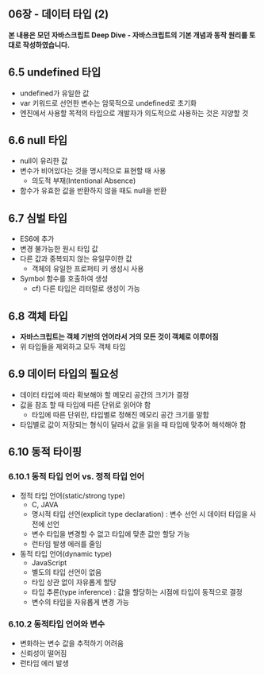## 06장 - 데이터 타입 (2)

**본 내용은 모던 자바스크립트 Deep Dive - 자바스크립트의 기본 개념과 동작 원리를 토대로 작성하였습니다.**



## 6.5 undefined 타입

* undefined가 유일한 값
* var 키워드로 선언한 변수는 암묵적으로 undefined로 초기화
* 엔진에서 사용할 목적의 타입으로 개발자가 의도적으로 사용하는 것은 지양할 것



## 6.6 null 타입

* null이 유리한 값
* 변수가 비어있다는 것을 명시적으로 표현할 때 사용
  * 의도적 부재(Intentional Absence)
* 함수가 유효한 값을 반환하지 않을 때도 null을 반환



## 6.7 심벌 타입

* ES6에 추가
* 변경 불가능한 원시 타입 값
* 다른 값과 중복되지 않는 유일무이한 값
  * 객체의 유일한 프로퍼티 키 생성시 사용
* Symbol 함수를 호출하여 생성
  * cf) 다른 타입은 리터럴로 생성이 가능



## 6.8 객체 타입

* **자바스크립트는 객체 기반의 언어라서 거의 모든 것이 객체로 이루어짐**
* 위 타입들을 제외하고 모두 객체 타입



## 6.9 데이터 타입의 필요성

* 데이터 타입에 따라 확보해야 할 메모리 공간의 크기가 결정
* 값을 참조 할 때 타입에 따른 단위로 읽어야 함
  * 타입에 따른 단위란, 타입별로 정해진 메모리 공간 크기를 말함
* 타입별로 값이 저장되는 형식이 달라서 값을 읽을 때 타입에 맞추어 해석해야 함



## 6.10 동적 타이핑

### 6.10.1 동적 타입 언어 vs. 정적 타입 언어

* 정적 타입 언어(static/strong type)
  * C, JAVA
  * 명시적 타입 선언(explicit type declaration) : 변수 선언 시 데이터 타입을 사전에 선언
  * 변수 타입을 변경할 수 없고 타입에 맞춘 값만 할당 가능
  * 런타임 발생 에러를 줄임
* 동적 타입 언어(dynamic type)
  * JavaScript
  * 별도의 타입 선언이 없음
  * 타입 상관 없이 자유롭게 할당
  * 타입 추론(type inference) : 값을 할당하는 시점에 타입이 동적으로 결정
  * 변수의 타입을 자유롭게 변경 가능



### 6.10.2 동적타입 언어와 변수

* 변화하는 변수 값을 추적하기 어려움
* 신뢰성이 떨어짐
* 런타임 에러 발생